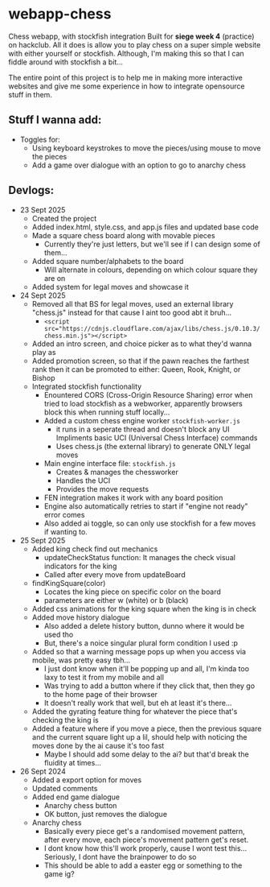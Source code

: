 # webapp-chess
Chess webapp, with stockfish integration
Built for **siege week 4** (practice) on hackclub. All it does is allow you to play chess on a super simple website with either yourself or stockfish. Although, I'm making this so that I can fiddle around with stockfish a bit...

The entire point of this project is to help me in making more interactive websites and give me some experience in how to integrate opensource stuff in them.

## Stuff I wanna add:
- Toggles for:
    - Using keyboard keystrokes to move the pieces/using mouse to move the pieces
    - Add a game over dialogue with an option to go to anarchy chess

## Devlogs:
- 23 Sept 2025
    - Created the project
    - Added index.html, style.css, and app.js files and updated base code
    - Made a square chess board along with movable pieces
        - Currently they're just letters, but we'll see if I can design some of them...
    - Added square number/alphabets to the board
        - Will alternate in colours, depending on which colour square they are on
    - Added system for legal moves and showcase it
- 24 Sept 2025
    - Removed all that BS for legal moves, used an external library "chess.js" instead for that cause I aint too good abt it bruh...
        - ```<script src="https://cdnjs.cloudflare.com/ajax/libs/chess.js/0.10.3/chess.min.js"></script>```
    - Added an intro screen, and choice picker as to what they'd wanna play as
    - Added promotion screen, so that if the pawn reaches the farthest rank then it can be promoted to either: Queen, Rook, Knight, or Bishop
    - Integrated stockfish functionality
        - Enountered CORS (Cross-Origin Resource Sharing) error when tried to load stockfish as a webworker, apparently browsers block this when running stuff locally...
        - Added a custom chess engine worker ```stockfish-worker.js``` 
            - it runs in a seperate thread and doesn't block any UI
            Impliments basic UCI (Universal Chess Interface) commands
            - Uses chess.js (the external library) to generate ONLY legal moves
        - Main engine interface file: ```stockfish.js```
            - Creates & manages the chessworker
            - Handles the UCI
            - Provides the move requests
        - FEN integration makes it work with any board position
        - Engine also automatically retries to start if "engine not ready" error comes
        - Also added ai toggle, so can only use stockfish for a few moves if wanting to.
- 25 Sept 2025
    - Added king check find out mechanics
        - updateCheckStatus function: It manages the check visual indicators for the king
        - Called after every move from updateBoard
    - findKingSquare(color)
        - Locates the king piece on specific color on the board
        - parameters are either w (white) or b (black)
    - Added css animations for the king square when the king is in check
    - Added move history dialogue
        - Also added a delete history button, dunno where it would be used tho
        - But, there's a noice singular plural form condition I used :p
    - Added so that a warning message pops up when you access via mobile, was pretty easy tbh...
        - I just dont know when it'll be popping up and all, I'm kinda too laxy to test it from my mobile and all
        - Was trying to add a button where if they click that, then they go to the home page of their browser
        - It doesn't really work that well, but eh at least it's there...
    - Added the gyrating feature thing for whatever the piece that's checking the king is
    - Added a feature where if you move a piece, then the previous square and the current square light up a lil, should help with noticing the moves done by the ai cause it's too fast
        - Maybe I should add some delay to the ai? but that'd break the fluidity at times...
- 26 Sept 2024
    - Added a export option for moves
    - Updated comments
    - Added end game dialogue
        - Anarchy chess button
        - OK button, just removes the dialogue
    - Anarchy chess
        - Basically every piece get's a randomised movement pattern, after every move, each piece's movement pattern get's reset.
        - I dont know how this'll work properly, cause I wont test this... Seriously, I dont have the brainpower to do so
        - This should be able to add a easter egg or something to the game ig?
